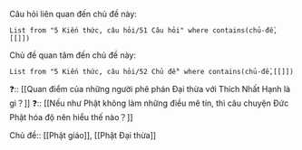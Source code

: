 Câu hỏi liên quan đến chủ đề này:
```dataview
List from "5 Kiến thức, câu hỏi/51 Câu hỏi" where contains(chủ-đề,[[]]) 
```

Chủ đề quan tâm đến chủ đề này:
```dataview
List from "5 Kiến thức, câu hỏi/52 Chủ đề" where contains(chủ-đề,[[]]) 
```
 
❓:: [[Quan điểm của những người phê phán Đại thừa với Thích Nhất Hạnh là gì？]] 
❓:: [[Nếu như Phật không làm những điều mê tín, thì câu chuyện Đức Phật hóa độ  nên hiểu thế nào？]]

Chủ đề:: [[Phật giáo]], [[Phật Đại thừa]]